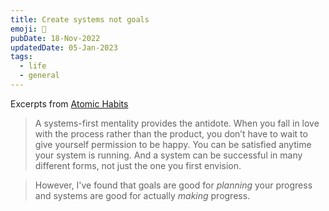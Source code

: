 ```yaml
---
title: Create systems not goals
emoji: 🦾
pubDate: 18-Nov-2022
updatedDate: 05-Jan-2023
tags:
  - life
  - general
---
```


Excerpts from [Atomic Habits](https://jamesclear.com/goals-systems)

>A systems-first mentality provides the antidote. When you fall in love with the process rather than the product, you don’t have to wait to give yourself permission to be happy. You can be satisfied anytime your system is running. And a system can be successful in many different forms, not just the one you first envision.

>However, I've found that goals are good for _planning_ your progress and systems are good for actually _making_ progress.


